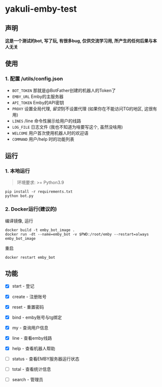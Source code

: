# yakuli-emby-test

## 声明
**这是一个测试的bot, 写了玩, 有很多bug, 仅供交流学习用, 所产生的任何后果与本人无关**

## 使用

### 1. 配置 /utils/config.json
  - `BOT_TOKEN` 那就是@BotFather创建的机器人的Token了
  - `EMBY_URL` Emby的主服务器
  - `API_TOKEN` Emby的API密钥
  - `PROXY` 设置全局代理, *留空*则不设置代理 (如果你在不能访问TG的地区, 这很有用)
  - `LINES` /line 命令性展示给用户的线路
  - `LOG_FILE` 日志文件 (我也不知道为啥要写这个, 虽然没啥用)
  - `WELCOME` 用户首次使用机器人时的欢迎语
  - `COMMAND` 用户/help 时的功能列表
## 运行

### 1. 本地运行
> 环境要求: >= Python3.9 
``` shell
pip install -r requirements.txt
python bot.py
```
### 2. Docker运行(建议的)
编译镜像, 运行
``` shell
docker build -t emby_bot_image .
docker run -dt --name=emby_bot -v $PWD:/root/emby --restart=always emby_bot_image
```
重启
``` shell
docker restart emby_bot
```
## 功能
- [x] start - 登记
- [x] create - 注册账号
- [x] reset - 重置密码
- [x] bind - emby账号与tg绑定
- [x] my - 查询用户信息
- [x] line - 查看emby线路
- [x] help - 查看机器人帮助
- [ ] status - 查看EMBY服务器运行状态
- [ ] total - 查看统计信息
- [ ] search - 管理员


